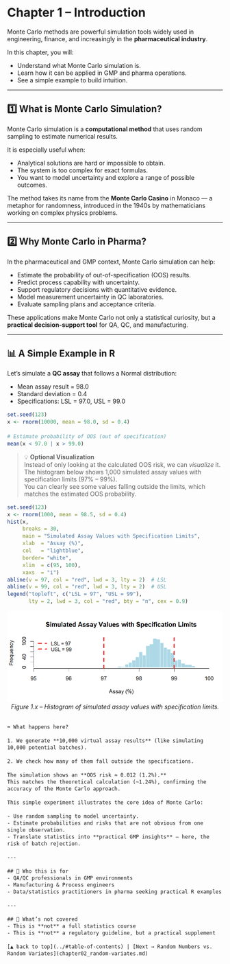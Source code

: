 # Chapter 1 – Introduction

Monte Carlo methods are powerful simulation tools widely used in engineering, finance, and increasingly in the **pharmaceutical industry**.

In this chapter, you will:

- Understand what Monte Carlo simulation is.  
- Learn how it can be applied in GMP and pharma operations.  
- See a simple example to build intuition.  

---

## 1️⃣ What is Monte Carlo Simulation?

Monte Carlo simulation is a **computational method** that uses random sampling to estimate numerical results.  

It is especially useful when:

- Analytical solutions are hard or impossible to obtain.  
- The system is too complex for exact formulas.  
- You want to model uncertainty and explore a range of possible outcomes.  

The method takes its name from the **Monte Carlo Casino** in Monaco — a metaphor for randomness, introduced in the 1940s by mathematicians working on complex physics problems.

---

## 2️⃣ Why Monte Carlo in Pharma?

In the pharmaceutical and GMP context, Monte Carlo simulation can help:

- Estimate the probability of out-of-specification (OOS) results.  
- Predict process capability with uncertainty.  
- Support regulatory decisions with quantitative evidence.  
- Model measurement uncertainty in QC laboratories.  
- Evaluate sampling plans and acceptance criteria.  

These applications make Monte Carlo not only a statistical curiosity, but a **practical decision-support tool** for QA, QC, and manufacturing.

---

## 📊 A Simple Example in R

Let’s simulate a **QC assay** that follows a Normal distribution:  
- Mean assay result = 98.0  
- Standard deviation = 0.4  
- Specifications: LSL = 97.0, USL = 99.0  

```r
set.seed(123)
x <- rnorm(10000, mean = 98.0, sd = 0.4)

# Estimate probability of OOS (out of specification)
mean(x < 97.0 | x > 99.0)
```

> 💡 **Optional Visualization**  
> Instead of only looking at the calculated OOS risk, we can *visualize* it.  
> The histogram below shows 1,000 simulated assay values with specification limits (97% – 99%).  
> You can clearly see some values falling outside the limits, which matches the estimated OOS probability.  

```r
set.seed(123)
x <- rnorm(1000, mean = 98.5, sd = 0.4)
hist(x,
     breaks = 30,
     main = "Simulated Assay Values with Specification Limits",
     xlab  = "Assay (%)",
     col   = "lightblue",
     border= "white",
     xlim  = c(95, 100),   
     xaxs  = "i")          
abline(v = 97, col = "red", lwd = 3, lty = 2)  # LSL
abline(v = 99, col = "red", lwd = 3, lty = 2)  # USL
legend("topleft", c("LSL = 97", "USL = 99"),
       lty = 2, lwd = 3, col = "red", bty = "n", cex = 0.9)
```

<p align="center">
  <img src="../images/ch1_histogram_with_specs.png" alt="Histogram with Spec Limits" width="700">
  <br>
  <em>Figure 1.x – Histogram of simulated assay values with specification limits.</em>
</p>

```

➡️ What happens here?

1. We generate **10,000 virtual assay results** (like simulating 10,000 potential batches).

2. We check how many of them fall outside the specifications.

The simulation shows an **OOS risk ≈ 0.012 (1.2%).**
This matches the theoretical calculation (~1.24%), confirming the accuracy of the Monte Carlo approach.

This simple experiment illustrates the core idea of Monte Carlo:

- Use random sampling to model uncertainty.
- Estimate probabilities and risks that are not obvious from one single observation.
- Translate statistics into **practical GMP insights** — here, the risk of batch rejection.

---

## 👥 Who this is for
- QA/QC professionals in GMP environments  
- Manufacturing & Process engineers  
- Data/statistics practitioners in pharma seeking practical R examples  

---

## 🚫 What’s not covered
- This is **not** a full statistics course  
- This is **not** a regulatory guideline, but a practical supplement  

[▲ back to top](../#table-of-contents) | [Next → Random Numbers vs. Random Variates](chapter02_random-variates.md)
